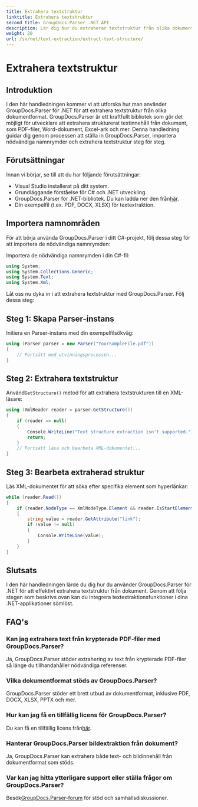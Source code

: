 ```yaml
---
title: Extrahera textstruktur
linktitle: Extrahera textstruktur
second_title: GroupDocs.Parser .NET API
description: Lär dig hur du extraherar textstruktur från olika dokumentformat med GroupDocs.Parser för .NET. En steg-för-steg handledning med kodexempel.
weight: 20
url: /sv/net/text-extraction/extract-text-structure/
---
```


# Extrahera textstruktur

## Introduktion
I den här handledningen kommer vi att utforska hur man använder GroupDocs.Parser för .NET för att extrahera textstruktur från olika dokumentformat. GroupDocs.Parser är ett kraftfullt bibliotek som gör det möjligt för utvecklare att extrahera strukturerat textinnehåll från dokument, som PDF-filer, Word-dokument, Excel-ark och mer. Denna handledning guidar dig genom processen att ställa in GroupDocs.Parser, importera nödvändiga namnrymder och extrahera textstruktur steg för steg.
## Förutsättningar
Innan vi börjar, se till att du har följande förutsättningar:
- Visual Studio installerat på ditt system.
- Grundläggande förståelse för C# och .NET utveckling.
-  GroupDocs.Parser för .NET-bibliotek. Du kan ladda ner den från[här](https://releases.groupdocs.com/parser/net/).
- Din exempelfil (t.ex. PDF, DOCX, XLSX) för textextraktion.
## Importera namnområden
För att börja använda GroupDocs.Parser i ditt C#-projekt, följ dessa steg för att importera de nödvändiga namnrymden:

Importera de nödvändiga namnrymden i din C#-fil:
```csharp
using System;
using System.Collections.Generic;
using System.Text;
using System.Xml;
```
Låt oss nu dyka in i att extrahera textstruktur med GroupDocs.Parser. Följ dessa steg:
## Steg 1: Skapa Parser-instans
Initiera en Parser-instans med din exempelfilsökväg:
```csharp
using (Parser parser = new Parser("YourSampleFile.pdf"))
{
    // Fortsätt med utvinningsprocessen...
}
```
## Steg 2: Extrahera textstruktur
 Använd`GetStructure()` metod för att extrahera textstrukturen till en XML-läsare:
```csharp
using (XmlReader reader = parser.GetStructure())
{
    if (reader == null)
    {
        Console.WriteLine("Text structure extraction isn't supported.");
        return;
    }
    // Fortsätt läsa och bearbeta XML-dokumentet...
}
```
## Steg 3: Bearbeta extraherad struktur
Läs XML-dokumentet för att söka efter specifika element som hyperlänkar:
```csharp
while (reader.Read())
{
    if (reader.NodeType == XmlNodeType.Element && reader.IsStartElement() && reader.Name.ToLowerInvariant() == "hyperlink")
    {
        string value = reader.GetAttribute("link");
        if (value != null)
        {
            Console.WriteLine(value);
        }
    }
}
```
## Slutsats
I den här handledningen lärde du dig hur du använder GroupDocs.Parser för .NET för att effektivt extrahera textstruktur från dokument. Genom att följa stegen som beskrivs ovan kan du integrera textextraktionsfunktioner i dina .NET-applikationer sömlöst.

## FAQ's
### Kan jag extrahera text från krypterade PDF-filer med GroupDocs.Parser?
Ja, GroupDocs.Parser stöder extrahering av text från krypterade PDF-filer så länge du tillhandahåller nödvändiga referenser.
### Vilka dokumentformat stöds av GroupDocs.Parser?
GroupDocs.Parser stöder ett brett utbud av dokumentformat, inklusive PDF, DOCX, XLSX, PPTX och mer.
### Hur kan jag få en tillfällig licens för GroupDocs.Parser?
 Du kan få en tillfällig licens från[här](https://purchase.groupdocs.com/temporary-license/).
### Hanterar GroupDocs.Parser bildextraktion från dokument?
Ja, GroupDocs.Parser kan extrahera både text- och bildinnehåll från dokumentformat som stöds.
### Var kan jag hitta ytterligare support eller ställa frågor om GroupDocs.Parser?
 Besök[GroupDocs.Parser-forum](https://forum.groupdocs.com/c/parser/17) för stöd och samhällsdiskussioner.